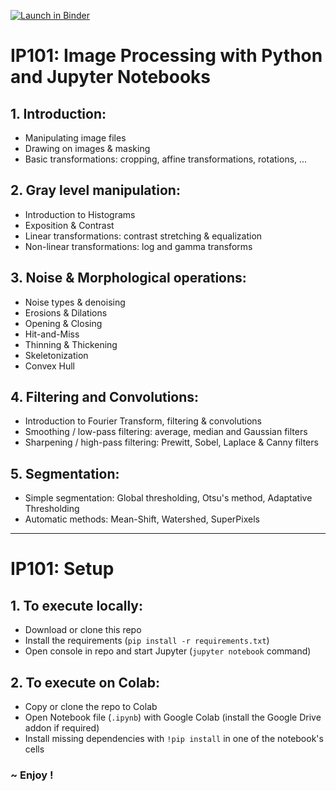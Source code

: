 [![Launch in Binder](https://mybinder.org/badge_logo.svg)](https://mybinder.org/v2/gh/ma-riviere/IP101.git/master)

# IP101: Image Processing with Python and Jupyter Notebooks

## 1. Introduction:
 * Manipulating image files
 * Drawing on images & masking
 * Basic transformations: cropping, affine transformations, rotations, ...


## 2. Gray level manipulation: 
 * Introduction to Histograms
 * Exposition & Contrast
 * Linear transformations: contrast stretching & equalization
 * Non-linear transformations: log and gamma transforms


## 3. Noise & Morphological operations:
 * Noise types & denoising
 * Erosions & Dilations
 * Opening & Closing
 * Hit-and-Miss
 * Thinning & Thickening
 * Skeletonization
 * Convex Hull


## 4. Filtering and Convolutions:
 * Introduction to Fourier Transform, filtering & convolutions
 * Smoothing / low-pass filtering: average, median and Gaussian filters
 * Sharpening / high-pass filtering: Prewitt, Sobel, Laplace & Canny filters


## 5. Segmentation:
 * Simple segmentation: Global thresholding, Otsu's method, Adaptative Thresholding
 * Automatic methods: Mean-Shift, Watershed, SuperPixels


***
# IP101: Setup

## 1. To execute locally:
 * Download or clone this repo
 * Install the requirements (`pip install -r requirements.txt`)
 * Open console in repo and start Jupyter (`jupyter notebook` command)
 
## 2. To execute on Colab:
 * Copy or clone the repo to Colab
 * Open Notebook file (`.ipynb`) with Google Colab (install the Google Drive addon if required)
 * Install missing dependencies with `!pip install` in one of the notebook's cells
 

### ~ Enjoy !
